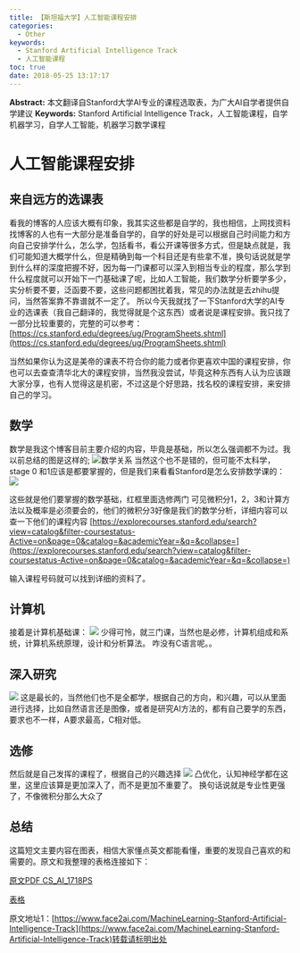 ```yaml
---
title: 【斯坦福大学】人工智能课程安排
categories:
  - Other
keywords:
  - Stanford Artificial Intelligence Track
  - 人工智能课程
toc: true
date: 2018-05-25 13:17:17
---
```


**Abstract:** 本文翻译自Stanford大学AI专业的课程选取表，为广大AI自学者提供自学建议
**Keywords:** Stanford Artificial Intelligence Track，人工智能课程，自学机器学习，自学人工智能，机器学习数学课程

<!--more-->
# 人工智能课程安排
## 来自远方的选课表
看我的博客的人应该大概有印象，我其实这些都是自学的，我也相信，上网找资料找博客的人也有一大部分是准备自学的，自学的好处是可以根据自己时间能力和方向自己安排学什么，怎么学，包括看书，看公开课等很多方式，但是缺点就是，我们可能知道大概学什么，但是精确到每一个科目还是有些拿不准，换句话说就是学到什么样的深度把握不好，因为每一门课都可以深入到相当专业的程度，那么学到什么程度就可以开始下一门基础课了呢，比如人工智能，我们数学分析要学多少，实分析要不要，泛函要不要，这些问题都困扰着我，常见的办法就是去zhihu提问，当然答案靠不靠谱就不一定了。
所以今天我就找了一下Stanford大学的AI专业的选课表（我自己翻译的，我觉得就是个这东西）或者说是课程安排。我只找了一部分比较重要的，完整的可以参考：
[https://cs.stanford.edu/degrees/ug/ProgramSheets.shtml](https://cs.stanford.edu/degrees/ug/ProgramSheets.shtml)

当然如果你认为这是美帝的课表不符合你的能力或者你更喜欢中国的课程安排，你也可以去查查清华北大的课程安排，当然我没尝试，毕竟这种东西有人认为应该跟大家分享，也有人觉得这是机密，不过这是个好思路，找名校的课程安排，来安排自己的学习。
## 数学
数学是我这个博客目前主要介绍的内容，毕竟是基础，所以怎么强调都不为过。我以前总结的图是这样的;
![数学关系](https://raw.githubusercontent.com/Tony-Tan/MachineLearningMath/master/Mathematic.png)
当然这个也不是错的，但可能不太科学，stage 0 和1应该是都要掌握的，但是我们来看看Stanford是怎么安排数学课的：
![](https://tony4ai-1251394096.cos.ap-hongkong.myqcloud.com/blog_images/MachineLearning-Stanford-Artificial-Intelligence-Track/1.png)

这些就是他们要掌握的数学基础，红框里面选修两门
可见微积分1，2，3和计算方法以及概率是必须要会的，他们的微积分3好像是我们的数学分析，详细内容可以查一下他们的课程内容
[https://explorecourses.stanford.edu/search?view=catalog&filter-coursestatus-Active=on&page=0&catalog=&academicYear=&q=&collapse=](https://explorecourses.stanford.edu/search?view=catalog&filter-coursestatus-Active=on&page=0&catalog=&academicYear=&q=&collapse=)

输入课程号码就可以找到详细的资料了。
## 计算机
接着是计算机基础课：
![](https://tony4ai-1251394096.cos.ap-hongkong.myqcloud.com/blog_images/MachineLearning-Stanford-Artificial-Intelligence-Track/2.png)
少得可怜，就三门课，当然也是必修，计算机组成和系统，计算机系统原理，设计和分析算法。
咋没有C语言呢。。
## 深入研究
![](https://tony4ai-1251394096.cos.ap-hongkong.myqcloud.com/blog_images/MachineLearning-Stanford-Artificial-Intelligence-Track/3.png)
这是最长的，当然他们也不是全都学，根据自己的方向，和兴趣，可以从里面进行选择，比如自然语言还是图像，或者是研究AI方法的，都有自己要学的东西，要求也不一样，A要求最高，C相对低。
## 选修
然后就是自己发挥的课程了，根据自己的兴趣选择
![](https://tony4ai-1251394096.cos.ap-hongkong.myqcloud.com/blog_images/MachineLearning-Stanford-Artificial-Intelligence-Track/4.png)
凸优化，认知神经学都在这里，这里应该算是更加深入了，而不是更加不重要了。
换句话说就是专业性更强了，不像微积分那么大众了

## 总结
这篇短文主要内容在图表，相信大家懂点英文都能看懂，重要的发现自己喜欢的和需要的。原文和我整理的表格连接如下：

[原文PDF CS_AI_1718PS](https://tony4ai-1251394096.cos.ap-hongkong.myqcloud.com/blog_images/MachineLearning-Stanford-Artificial-Intelligence-Track/CS_AI_1718PS.pdf)

[表格](https://tony4ai-1251394096.cos.ap-hongkong.myqcloud.com/blog_images/MachineLearning-Stanford-Artificial-Intelligence-Track/Stanford_AI_source_List.numbers)





原文地址1：[https://www.face2ai.com/MachineLearning-Stanford-Artificial-Intelligence-Track](https://www.face2ai.com/MachineLearning-Stanford-Artificial-Intelligence-Track)转载请标明出处
